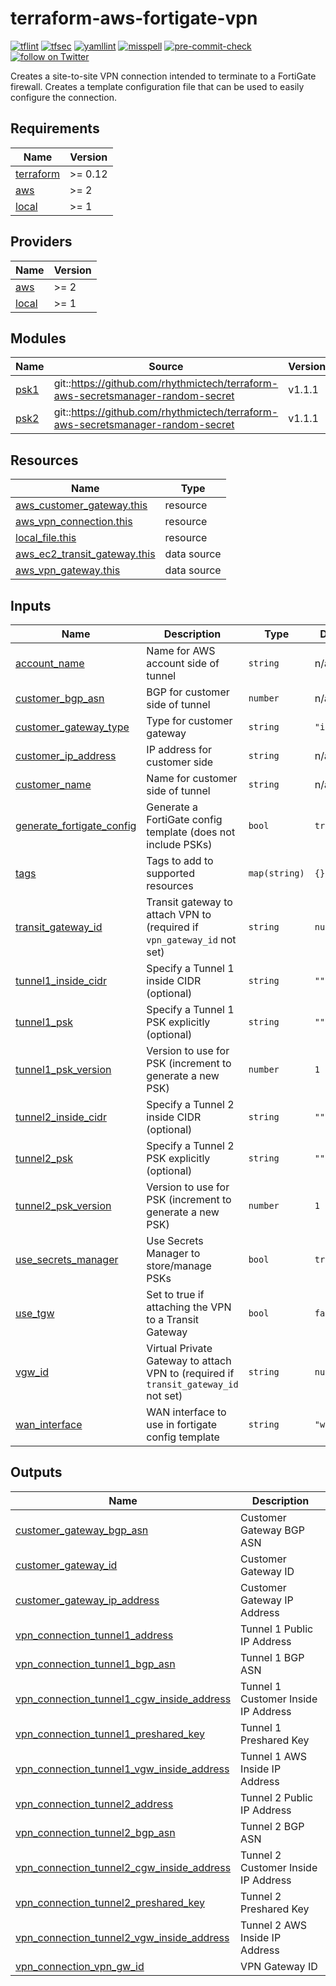 # terraform-aws-fortigate-vpn
[![tflint](https://github.com/rhythmictech/terraform-aws-fortigate-vpn/workflows/tflint/badge.svg?branch=master&event=push)](https://github.com/rhythmictech/terraform-aws-fortigate-vpn/actions?query=workflow%3Atflint+event%3Apush+branch%3Amaster)
[![tfsec](https://github.com/rhythmictech/terraform-aws-fortigate-vpn/workflows/tfsec/badge.svg?branch=master&event=push)](https://github.com/rhythmictech/terraform-aws-fortigate-vpn/actions?query=workflow%3Atfsec+event%3Apush+branch%3Amaster)
[![yamllint](https://github.com/rhythmictech/terraform-aws-fortigate-vpn/workflows/yamllint/badge.svg?branch=master&event=push)](https://github.com/rhythmictech/terraform-aws-fortigate-vpn/actions?query=workflow%3Ayamllint+event%3Apush+branch%3Amaster)
[![misspell](https://github.com/rhythmictech/terraform-aws-fortigate-vpn/workflows/misspell/badge.svg?branch=master&event=push)](https://github.com/rhythmictech/terraform-aws-fortigate-vpn/actions?query=workflow%3Amisspell+event%3Apush+branch%3Amaster)
[![pre-commit-check](https://github.com/rhythmictech/terraform-aws-fortigate-vpn/workflows/pre-commit-check/badge.svg?branch=master&event=push)](https://github.com/rhythmictech/terraform-aws-fortigate-vpn/actions?query=workflow%3Apre-commit-check+event%3Apush+branch%3Amaster)
<a href="https://twitter.com/intent/follow?screen_name=RhythmicTech"><img src="https://img.shields.io/twitter/follow/RhythmicTech?style=social&logo=twitter" alt="follow on Twitter"></a>

Creates a site-to-site VPN connection intended to terminate to a FortiGate firewall. Creates a template configuration file that can be used to easily configure the connection.

<!-- BEGINNING OF PRE-COMMIT-TERRAFORM DOCS HOOK -->
## Requirements

| Name | Version |
|------|---------|
| <a name="requirement_terraform"></a> [terraform](#requirement\_terraform) | >= 0.12 |
| <a name="requirement_aws"></a> [aws](#requirement\_aws) | >= 2 |
| <a name="requirement_local"></a> [local](#requirement\_local) | >= 1 |

## Providers

| Name | Version |
|------|---------|
| <a name="provider_aws"></a> [aws](#provider\_aws) | >= 2 |
| <a name="provider_local"></a> [local](#provider\_local) | >= 1 |

## Modules

| Name | Source | Version |
|------|--------|---------|
| <a name="module_psk1"></a> [psk1](#module\_psk1) | git::https://github.com/rhythmictech/terraform-aws-secretsmanager-random-secret | v1.1.1 |
| <a name="module_psk2"></a> [psk2](#module\_psk2) | git::https://github.com/rhythmictech/terraform-aws-secretsmanager-random-secret | v1.1.1 |

## Resources

| Name | Type |
|------|------|
| [aws_customer_gateway.this](https://registry.terraform.io/providers/hashicorp/aws/latest/docs/resources/customer_gateway) | resource |
| [aws_vpn_connection.this](https://registry.terraform.io/providers/hashicorp/aws/latest/docs/resources/vpn_connection) | resource |
| [local_file.this](https://registry.terraform.io/providers/hashicorp/local/latest/docs/resources/file) | resource |
| [aws_ec2_transit_gateway.this](https://registry.terraform.io/providers/hashicorp/aws/latest/docs/data-sources/ec2_transit_gateway) | data source |
| [aws_vpn_gateway.this](https://registry.terraform.io/providers/hashicorp/aws/latest/docs/data-sources/vpn_gateway) | data source |

## Inputs

| Name | Description | Type | Default | Required |
|------|-------------|------|---------|:--------:|
| <a name="input_account_name"></a> [account\_name](#input\_account\_name) | Name for AWS account side of tunnel | `string` | n/a | yes |
| <a name="input_customer_bgp_asn"></a> [customer\_bgp\_asn](#input\_customer\_bgp\_asn) | BGP for customer side of tunnel | `number` | n/a | yes |
| <a name="input_customer_gateway_type"></a> [customer\_gateway\_type](#input\_customer\_gateway\_type) | Type for customer gateway | `string` | `"ipsec.1"` | no |
| <a name="input_customer_ip_address"></a> [customer\_ip\_address](#input\_customer\_ip\_address) | IP address for customer side | `string` | n/a | yes |
| <a name="input_customer_name"></a> [customer\_name](#input\_customer\_name) | Name for customer side of tunnel | `string` | n/a | yes |
| <a name="input_generate_fortigate_config"></a> [generate\_fortigate\_config](#input\_generate\_fortigate\_config) | Generate a FortiGate config template (does not include PSKs) | `bool` | `true` | no |
| <a name="input_tags"></a> [tags](#input\_tags) | Tags to add to supported resources | `map(string)` | `{}` | no |
| <a name="input_transit_gateway_id"></a> [transit\_gateway\_id](#input\_transit\_gateway\_id) | Transit gateway to attach VPN to (required if `vpn_gateway_id` not set) | `string` | `null` | no |
| <a name="input_tunnel1_inside_cidr"></a> [tunnel1\_inside\_cidr](#input\_tunnel1\_inside\_cidr) | Specify a Tunnel 1 inside CIDR (optional) | `string` | `""` | no |
| <a name="input_tunnel1_psk"></a> [tunnel1\_psk](#input\_tunnel1\_psk) | Specify a Tunnel 1 PSK explicitly (optional) | `string` | `""` | no |
| <a name="input_tunnel1_psk_version"></a> [tunnel1\_psk\_version](#input\_tunnel1\_psk\_version) | Version to use for PSK (increment to generate a new PSK) | `number` | `1` | no |
| <a name="input_tunnel2_inside_cidr"></a> [tunnel2\_inside\_cidr](#input\_tunnel2\_inside\_cidr) | Specify a Tunnel 2 inside CIDR (optional) | `string` | `""` | no |
| <a name="input_tunnel2_psk"></a> [tunnel2\_psk](#input\_tunnel2\_psk) | Specify a Tunnel 2 PSK explicitly (optional) | `string` | `""` | no |
| <a name="input_tunnel2_psk_version"></a> [tunnel2\_psk\_version](#input\_tunnel2\_psk\_version) | Version to use for PSK (increment to generate a new PSK) | `number` | `1` | no |
| <a name="input_use_secrets_manager"></a> [use\_secrets\_manager](#input\_use\_secrets\_manager) | Use Secrets Manager to store/manage PSKs | `bool` | `true` | no |
| <a name="input_use_tgw"></a> [use\_tgw](#input\_use\_tgw) | Set to true if attaching the VPN to a Transit Gateway | `bool` | `false` | no |
| <a name="input_vgw_id"></a> [vgw\_id](#input\_vgw\_id) | Virtual Private Gateway to attach VPN to (required if `transit_gateway_id` not set) | `string` | `null` | no |
| <a name="input_wan_interface"></a> [wan\_interface](#input\_wan\_interface) | WAN interface to use in fortigate config template | `string` | `"wan1"` | no |

## Outputs

| Name | Description |
|------|-------------|
| <a name="output_customer_gateway_bgp_asn"></a> [customer\_gateway\_bgp\_asn](#output\_customer\_gateway\_bgp\_asn) | Customer Gateway BGP ASN |
| <a name="output_customer_gateway_id"></a> [customer\_gateway\_id](#output\_customer\_gateway\_id) | Customer Gateway ID |
| <a name="output_customer_gateway_ip_address"></a> [customer\_gateway\_ip\_address](#output\_customer\_gateway\_ip\_address) | Customer Gateway IP Address |
| <a name="output_vpn_connection_tunnel1_address"></a> [vpn\_connection\_tunnel1\_address](#output\_vpn\_connection\_tunnel1\_address) | Tunnel 1 Public IP Address |
| <a name="output_vpn_connection_tunnel1_bgp_asn"></a> [vpn\_connection\_tunnel1\_bgp\_asn](#output\_vpn\_connection\_tunnel1\_bgp\_asn) | Tunnel 1 BGP ASN |
| <a name="output_vpn_connection_tunnel1_cgw_inside_address"></a> [vpn\_connection\_tunnel1\_cgw\_inside\_address](#output\_vpn\_connection\_tunnel1\_cgw\_inside\_address) | Tunnel 1 Customer Inside IP Address |
| <a name="output_vpn_connection_tunnel1_preshared_key"></a> [vpn\_connection\_tunnel1\_preshared\_key](#output\_vpn\_connection\_tunnel1\_preshared\_key) | Tunnel 1 Preshared Key |
| <a name="output_vpn_connection_tunnel1_vgw_inside_address"></a> [vpn\_connection\_tunnel1\_vgw\_inside\_address](#output\_vpn\_connection\_tunnel1\_vgw\_inside\_address) | Tunnel 1 AWS Inside IP Address |
| <a name="output_vpn_connection_tunnel2_address"></a> [vpn\_connection\_tunnel2\_address](#output\_vpn\_connection\_tunnel2\_address) | Tunnel 2 Public IP Address |
| <a name="output_vpn_connection_tunnel2_bgp_asn"></a> [vpn\_connection\_tunnel2\_bgp\_asn](#output\_vpn\_connection\_tunnel2\_bgp\_asn) | Tunnel 2 BGP ASN |
| <a name="output_vpn_connection_tunnel2_cgw_inside_address"></a> [vpn\_connection\_tunnel2\_cgw\_inside\_address](#output\_vpn\_connection\_tunnel2\_cgw\_inside\_address) | Tunnel 2 Customer Inside IP Address |
| <a name="output_vpn_connection_tunnel2_preshared_key"></a> [vpn\_connection\_tunnel2\_preshared\_key](#output\_vpn\_connection\_tunnel2\_preshared\_key) | Tunnel 2 Preshared Key |
| <a name="output_vpn_connection_tunnel2_vgw_inside_address"></a> [vpn\_connection\_tunnel2\_vgw\_inside\_address](#output\_vpn\_connection\_tunnel2\_vgw\_inside\_address) | Tunnel 2 AWS Inside IP Address |
| <a name="output_vpn_connection_vpn_gw_id"></a> [vpn\_connection\_vpn\_gw\_id](#output\_vpn\_connection\_vpn\_gw\_id) | VPN Gateway ID |
<!-- END OF PRE-COMMIT-TERRAFORM DOCS HOOK -->
